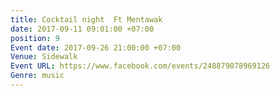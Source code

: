 ```yaml
---
title: Cocktail night  Ft Mentawak
date: 2017-09-11 09:01:00 +07:00
position: 9
Event date: 2017-09-26 21:00:00 +07:00
Venue: Sidewalk
Event URL: https://www.facebook.com/events/248879078969126
Genre: music
---
```


